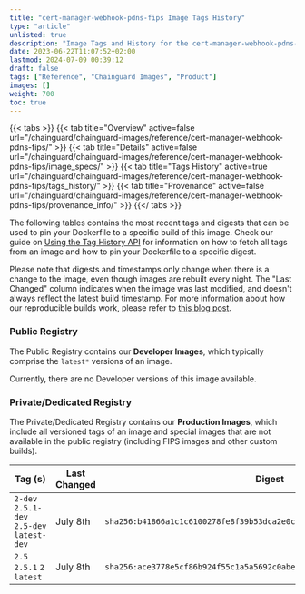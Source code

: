 ```yaml
---
title: "cert-manager-webhook-pdns-fips Image Tags History"
type: "article"
unlisted: true
description: "Image Tags and History for the cert-manager-webhook-pdns-fips Chainguard Image"
date: 2023-06-22T11:07:52+02:00
lastmod: 2024-07-09 00:39:12
draft: false
tags: ["Reference", "Chainguard Images", "Product"]
images: []
weight: 700
toc: true
---
```


{{< tabs >}}
{{< tab title="Overview" active=false url="/chainguard/chainguard-images/reference/cert-manager-webhook-pdns-fips/" >}}
{{< tab title="Details" active=false url="/chainguard/chainguard-images/reference/cert-manager-webhook-pdns-fips/image_specs/" >}}
{{< tab title="Tags History" active=true url="/chainguard/chainguard-images/reference/cert-manager-webhook-pdns-fips/tags_history/" >}}
{{< tab title="Provenance" active=false url="/chainguard/chainguard-images/reference/cert-manager-webhook-pdns-fips/provenance_info/" >}}
{{</ tabs >}}

The following tables contains the most recent tags and digests that can be used to pin your Dockerfile to a specific build of this image. Check our guide on [Using the Tag History API](/chainguard/chainguard-images/using-the-tag-history-api/) for information on how to fetch all tags from an image and how to pin your Dockerfile to a specific digest.

Please note that digests and timestamps only change when there is a change to the image, even though images are rebuilt every night. The "Last Changed" column indicates when the image was last modified, and doesn't always reflect the latest build timestamp. For more information about how our reproducible builds work, please refer to [this blog post](https://www.chainguard.dev/unchained/reproducing-chainguards-reproducible-image-builds).

### Public Registry
The Public Registry contains our **Developer Images**, which typically comprise the `latest*` versions of an image.

Currently, there are no Developer versions of this image available.

### Private/Dedicated Registry
The Private/Dedicated Registry contains our **Production Images**, which include all versioned tags of an image and special images that are not available in the public registry (including FIPS images and other custom builds).

| Tag (s)                                     | Last Changed | Digest                                                                    |
|---------------------------------------------|--------------|---------------------------------------------------------------------------|
|  `2-dev` `2.5.1-dev` `2.5-dev` `latest-dev` | July 8th     | `sha256:b41866a1c1c6100278fe8f39b53dca2e0ca4516f239f5aba822083310c1da6e5` |
|  `2.5` `2.5.1` `2` `latest`                 | July 8th     | `sha256:ace3778e5cf86b924f55c1a5a5692c0abec9611ae3abff29fd0c91e436bc2e76` |

